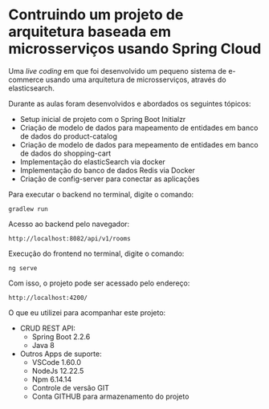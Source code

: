 <h1> Contruindo um projeto de arquitetura baseada em microsserviços usando Spring Cloud </h1>

Uma _live coding_ em que foi desenvolvido um pequeno sistema de e-commerce usando uma arquitetura de microsserviços, através do elasticsearch.

Durante as aulas foram desenvolvidos e abordados os seguintes tópicos:

* Setup inicial de projeto com o Spring Boot Initialzr
* Criação de modelo de dados para mapeamento de entidades em banco de dados do product-catalog
* Criação de modelo de dados para mepeamento de entidades em banco de dados do shopping-cart
* Implementação do elasticSearch via docker
* Implementação do banco de dados Redis via Docker
* Criação de config-server para conectar as aplicações


Para executar o backend no terminal, digite o comando:

```shell script
gradlew run
```



Acesso ao backend pelo navegador:

```uri
http://localhost:8082/api/v1/rooms
```

Execução do frontend no terminal, digite o comando:

```shel script
ng serve
```

Com isso, o projeto pode ser acessado pelo endereço:

```uri
http://localhost:4200/
```

O que eu utilizei para acompanhar este projeto:

* CRUD REST API:
  * Spring Boot 2.2.6
  * Java 8
* Outros Apps de suporte:
  * VSCode 1.60.0
  * NodeJs 12.22.5
  * Npm 6.14.14
  * Controle de versão GIT
  * Conta GITHUB para armazenamento do projeto